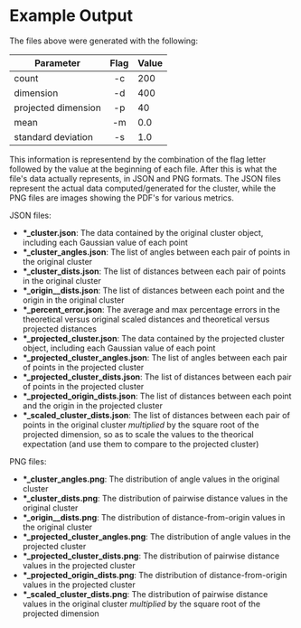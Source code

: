 # Example Output

The files above were generated with the following:

| Parameter           | Flag | Value |
| ------------------- |:----:| ----- |
| count               | -c   | 200   |
| dimension           | -d   | 400   |
| projected dimension | -p   | 40    |
| mean                | -m   | 0.0   |
| standard deviation  | -s   | 1.0   |

This information is representend by the combination of the flag letter followed by the value at the beginning of each file. After this is what the file's data actually represents, in JSON and PNG formats. The JSON files represent the actual data computed/generated for the cluster, while the PNG files are images showing the PDF's for various metrics.

JSON files:

- **\*\_cluster.json**: The data contained by the original cluster object, including each Gaussian value of each point
- **\*\_cluster\_angles.json**: The list of angles between each pair of points in the original cluster
- **\*\_cluster\_dists.json**: The list of distances between each pair of points in the original cluster
- **\*\_origin_\_dists.json**: The list of distances between each point and the origin in the original cluster
- **\*\_percent\_error.json**: The average and max percentage errors in the theoretical versus original scaled distances and theoretical versus projected distances
- **\*\_projected\_cluster.json**: The data contained by the projected cluster object, including each Gaussian value of each point
- **\*\_projected\_cluster\_angles.json**: The list of angles between each pair of points in the projected cluster
- **\*\_projected\_cluster\_dists.json**: The list of distances between each pair of points in the projected cluster
- **\*\_projected\_origin\_dists.json**: The list of distances between each point and the origin in the projected cluster
- **\*\_scaled\_cluster\_dists.json**: The list of distances between each pair of points in the original cluster *multiplied* by the square root of the projected dimension, so as to scale the values to the theorical expectation (and use them to compare to the projected cluster)

PNG files:

- **\*\_cluster\_angles.png**: The distribution of angle values in the original cluster
- **\*\_cluster\_dists.png**: The distribution of pairwise distance values in the original cluster
- **\*\_origin_\_dists.png**: The distribution of distance-from-origin values in the original cluster
- **\*\_projected\_cluster\_angles.png**: The distribution of angle values in the projected cluster
- **\*\_projected\_cluster\_dists.png**: The distribution of pairwise distance values in the projected cluster
- **\*\_projected\_origin\_dists.png**: The distribution of distance-from-origin values in the projected cluster
- **\*\_scaled\_cluster\_dists.png**: The distribution of pairwise distance values in the original cluster *multiplied* by the square root of the projected dimension